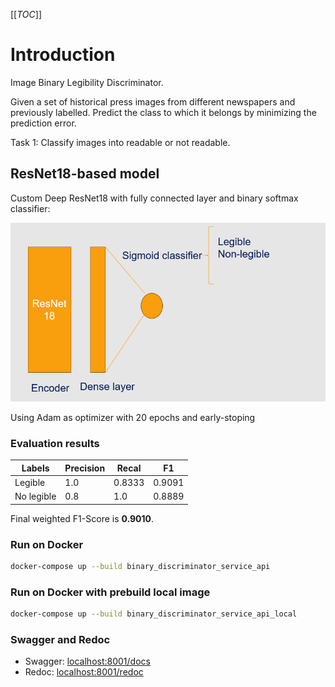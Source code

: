 [[_TOC_]]

# Introduction
Image Binary Legibility Discriminator.

Given a set of historical press images from different newspapers and previously labelled. Predict the class to which it belongs by minimizing the prediction error.

Task 1: Classify images into readable or not readable.

## ResNet18-based model

Custom Deep ResNet18 with fully connected layer and binary softmax classifier:

![model_design.png](resources%2Fmodel_design.png)

Using Adam as optimizer with 20 epochs and early-stoping

### Evaluation results
| Labels     | Precision | Recal | F1     |
|------------|-----------|------|--------|
| Legible    | 1.0 | 0.8333  | 0.9091 |
| No legible | 0.8 | 1.0 | 0.8889 |

Final weighted  F1-Score is **0.9010**.

### Run on Docker 
```bash
docker-compose up --build binary_discriminator_service_api
```

### Run on Docker with prebuild local image
```bash
docker-compose up --build binary_discriminator_service_api_local
```

### Swagger and Redoc
- Swagger: [localhost:8001/docs](http://localhost:8001/docs)
- Redoc: [localhost:8001/redoc](http://localhost:8001/redoc)